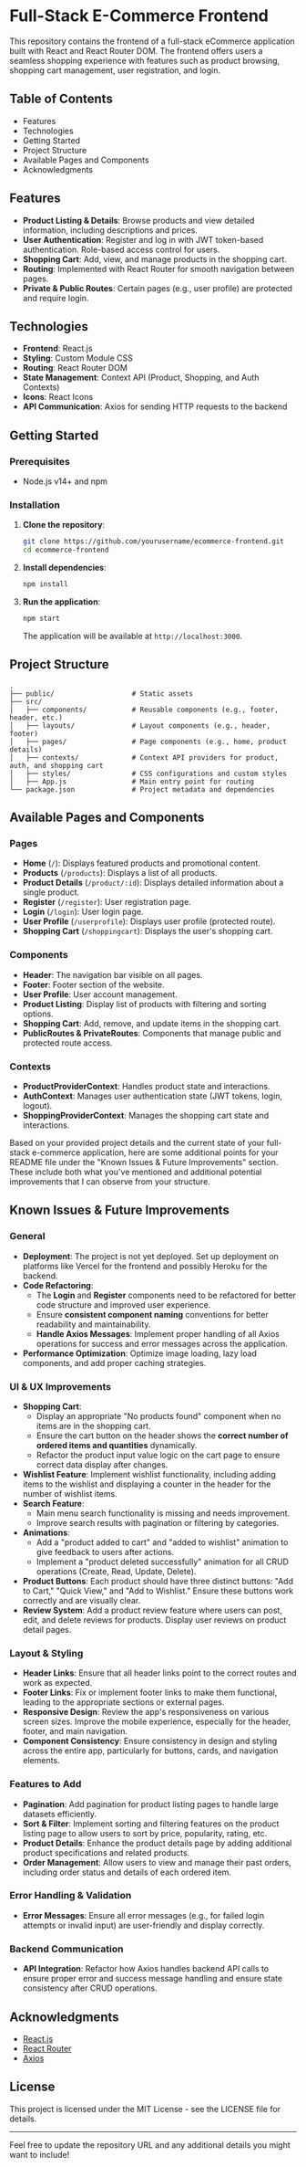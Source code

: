 

# Full-Stack E-Commerce Frontend

This repository contains the frontend of a full-stack eCommerce application built with React and React Router DOM. The frontend offers users a seamless shopping experience with features such as product browsing, shopping cart management, user registration, and login.

## Table of Contents
- Features
- Technologies
- Getting Started
- Project Structure
- Available Pages and Components
- Acknowledgments

## Features
- **Product Listing & Details**: Browse products and view detailed information, including descriptions and prices.
- **User Authentication**: Register and log in with JWT token-based authentication. Role-based access control for users.
- **Shopping Cart**: Add, view, and manage products in the shopping cart.
- **Routing**: Implemented with React Router for smooth navigation between pages.
- **Private & Public Routes**: Certain pages (e.g., user profile) are protected and require login.

## Technologies
- **Frontend**: React.js
- **Styling**: Custom Module CSS
- **Routing**: React Router DOM
- **State Management**: Context API (Product, Shopping, and Auth Contexts)
- **Icons**: React Icons
- **API Communication**: Axios for sending HTTP requests to the backend

## Getting Started

### Prerequisites
- Node.js v14+ and npm

### Installation

1. **Clone the repository**:
   ```bash
   git clone https://github.com/yourusername/ecommerce-frontend.git
   cd ecommerce-frontend
   ```

2. **Install dependencies**:
   ```bash
   npm install
   ```


3. **Run the application**:
   ```bash
   npm start
   ```
   The application will be available at `http://localhost:3000`.

## Project Structure

```plaintext
.
├── public/                   # Static assets
├── src/
│   ├── components/           # Reusable components (e.g., footer, header, etc.)
│   ├── layouts/              # Layout components (e.g., header, footer)
│   ├── pages/                # Page components (e.g., home, product details)
│   ├── contexts/             # Context API providers for product, auth, and shopping cart
│   ├── styles/               # CSS configurations and custom styles
│   ├── App.js                # Main entry point for routing
└── package.json              # Project metadata and dependencies
```

## Available Pages and Components

### Pages
- **Home** (`/`): Displays featured products and promotional content.
- **Products** (`/products`): Displays a list of all products.
- **Product Details** (`/product/:id`): Displays detailed information about a single product.
- **Register** (`/register`): User registration page.
- **Login** (`/login`): User login page.
- **User Profile** (`/userprofile`): Displays user profile (protected route).
- **Shopping Cart** (`/shoppingcart`): Displays the user's shopping cart.

### Components
- **Header**: The navigation bar visible on all pages.
- **Footer**: Footer section of the website.
- **User Profile**: User account management.
- **Product Listing**: Display list of products with filtering and sorting options.
- **Shopping Cart**: Add, remove, and update items in the shopping cart.
- **PublicRoutes & PrivateRoutes**: Components that manage public and protected route access.

### Contexts
- **ProductProviderContext**: Handles product state and interactions.
- **AuthContext**: Manages user authentication state (JWT tokens, login, logout).
- **ShoppingProviderContext**: Manages the shopping cart state and interactions.

Based on your provided project details and the current state of your full-stack e-commerce application, here are some additional points for your README file under the "Known Issues & Future Improvements" section. These include both what you've mentioned and additional potential improvements that I can observe from your structure.

## Known Issues & Future Improvements

### General
- **Deployment**: The project is not yet deployed. Set up deployment on platforms like Vercel for the frontend and possibly Heroku for the backend.
- **Code Refactoring**: 
   - The **Login** and **Register** components need to be refactored for better code structure and improved user experience.
   - Ensure **consistent component naming** conventions for better readability and maintainability.
   - **Handle Axios Messages**: Implement proper handling of all Axios operations for success and error messages across the application.
- **Performance Optimization**: Optimize image loading, lazy load components, and add proper caching strategies.

### UI & UX Improvements
- **Shopping Cart**: 
   - Display an appropriate "No products found" component when no items are in the shopping cart.
   - Ensure the cart button on the header shows the **correct number of ordered items and quantities** dynamically.
   - Refactor the product input value logic on the cart page to ensure correct data display after changes.
- **Wishlist Feature**: Implement wishlist functionality, including adding items to the wishlist and displaying a counter in the header for the number of wishlist items.
- **Search Feature**: 
   - Main menu search functionality is missing and needs improvement.
   - Improve search results with pagination or filtering by categories.
- **Animations**:
   - Add a "product added to cart" and "added to wishlist" animation to give feedback to users after actions.
   - Implement a "product deleted successfully" animation for all CRUD operations (Create, Read, Update, Delete).
- **Product Buttons**: Each product should have three distinct buttons: "Add to Cart," "Quick View," and "Add to Wishlist." Ensure these buttons work correctly and are visually clear.
- **Review System**: Add a product review feature where users can post, edit, and delete reviews for products. Display user reviews on product detail pages.

### Layout & Styling
- **Header Links**: Ensure that all header links point to the correct routes and work as expected.
- **Footer Links**: Fix or implement footer links to make them functional, leading to the appropriate sections or external pages.
- **Responsive Design**: Review the app's responsiveness on various screen sizes. Improve the mobile experience, especially for the header, footer, and main navigation.
- **Component Consistency**: Ensure consistency in design and styling across the entire app, particularly for buttons, cards, and navigation elements.

### Features to Add
- **Pagination**: Add pagination for product listing pages to handle large datasets efficiently.
- **Sort & Filter**: Implement sorting and filtering features on the product listing page to allow users to sort by price, popularity, rating, etc.
- **Product Details**: Enhance the product details page by adding additional product specifications and related products.
- **Order Management**: Allow users to view and manage their past orders, including order status and details of each ordered item.

### Error Handling & Validation
- **Error Messages**: Ensure all error messages (e.g., for failed login attempts or invalid input) are user-friendly and display correctly.
  
### Backend Communication
- **API Integration**: Refactor how Axios handles backend API calls to ensure proper error and success message handling and ensure state consistency after CRUD operations.

## Acknowledgments
- [React.js](https://reactjs.org/)
- [React Router](https://reactrouter.com/)
- [Axios](https://axios-http.com/)

## License
This project is licensed under the MIT License - see the LICENSE file for details.

---

Feel free to update the repository URL and any additional details you might want to include!
